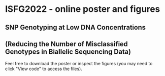 # ISFG2022 - online poster and figures
## SNP Genotyping at Low DNA Concentrations
## (Reducing the Number of Misclassified Genotypes in Biallelic Sequencing Data)
Feel free to download the poster or inspect the figures (you may need to click "View code" to access the files).
